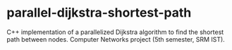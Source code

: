# parallel-dijkstra-shortest-path
C++ implementation of a parallelized Dijkstra algorithm to find the shortest path between nodes. Computer Networks project (5th semester, SRM IST).
